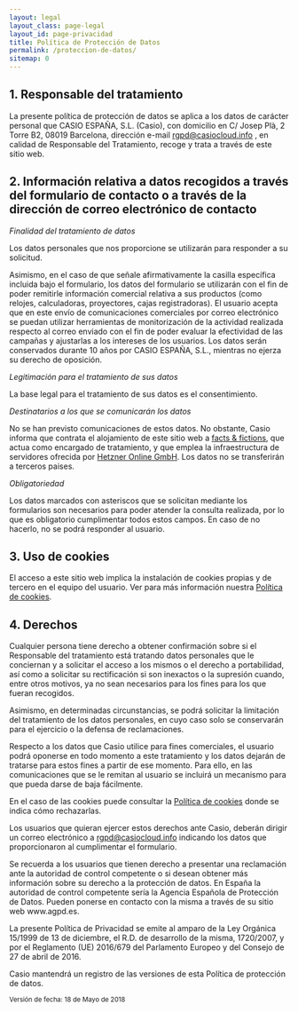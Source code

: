 ```yaml
---
layout: legal
layout_class: page-legal   
layout_id: page-privacidad   
title: Política de Protección de Datos
permalink: /proteccion-de-datos/
sitemap: 0
---
```

<h2>1. Responsable del tratamiento</h2>

<p>La presente política de protección de datos se aplica a los datos de carácter personal que CASIO ESPAÑA, S.L. (Casio), con domicilio en C/ Josep Plà, 2 Torre B2, 08019 Barcelona, dirección e-mail <a href="mailto:rgpd@casiocloud.info">rgpd@casiocloud.info</a> , en calidad de Responsable del Tratamiento, recoge y trata a través de este sitio web.</p>

<h2>2. Información relativa a datos recogidos a través del formulario de contacto o a través de la dirección de correo electrónico de contacto</h2>

<p><em>Finalidad del tratamiento de datos</em></p>

<p>Los datos personales que nos proporcione se utilizarán para responder a su solicitud.</p>

<p>Asimismo, en el caso de que señale afirmativamente la casilla específica incluida bajo el formulario, los datos del formulario se utilizarán con el fin de poder remitirle información comercial relativa a sus productos (como relojes, calculadoras, proyectores, cajas registradoras). El usuario acepta que en este envío de comunicaciones comerciales por correo electrónico se puedan utilizar herramientas de monitorización de la actividad realizada respecto al correo enviado con el fin de poder evaluar la efectividad de las campañas y ajustarlas a los intereses de los usuarios. Los datos serán conservados durante 10 años por CASIO ESPAÑA, S.L., mientras no ejerza su derecho de oposición.</p>

<p><em>Legitimación para el tratamiento de sus datos</em></p>

<p>La base legal para el tratamiento de sus datos es el consentimiento.</p>

<p><em>Destinatarios a los que se comunicarán los datos</em></p>

<p>No se han previsto comunicaciones de estos datos. No obstante, Casio informa que contrata el alojamiento de este sitio web a <a href="http://www.factsandfictions.net">facts &amp; fictions</a>, que actua como encargado de tratamiento, y que emplea la infraestructura de servidores ofrecida por <a href="https://www.hetzner.de">Hetzner Online GmbH</a>.  Los datos no se transferirán a terceros paises.</p>

<p><em>Obligatoriedad</em></p>
<p>Los datos marcados con asteriscos que se solicitan mediante los formularios son necesarios para poder atender la consulta realizada, por lo que es obligatorio cumplimentar todos estos campos. En caso de no hacerlo, no se podrá responder al usuario.</p>
<h2>3. Uso de cookies</h2>
<p>El acceso a este sitio web implica la instalación de cookies propias y de tercero en el equipo del usuario. Ver para más información nuestra <a href="{{ '/' | prepend: site.data.global.url }}politica-de-cookies">Política de cookies</a>.</p>
<h2>4. Derechos</h2>
<p>Cualquier persona tiene derecho a obtener confirmación sobre si el Responsable del tratamiento está tratando datos personales que le conciernan y a solicitar el acceso a los mismos o el derecho a portabilidad, así como a solicitar su rectificación si son inexactos o la supresión cuando, entre otros motivos, ya no sean necesarios para los fines para los que fueran recogidos.</p>
<p>Asimismo, en determinadas circunstancias, se podrá solicitar la limitación del tratamiento de los datos personales, en cuyo caso solo se conservarán para el ejercicio o la defensa de reclamaciones.</p>
<p>Respecto a los datos que Casio utilice para fines comerciales, el usuario podrá oponerse en todo momento a este tratamiento y los datos dejarán de tratarse para estos fines a partir de ese momento. Para ello, en las comunicaciones que se le remitan al usuario se incluirá un mecanismo para que pueda darse de baja fácilmente.</p>
<p>En el caso de las cookies puede consultar la <a href="{{ '/' | prepend: site.data.global.url }}politica-de-cookies">Política de cookies</a> donde se indica cómo rechazarlas.</p>
<p>Los usuarios que quieran ejercer estos derechos ante Casio, deberán dirigir un correo electrónico a <a href="mailto:rgpd@casiocloud.info">rgpd@casiocloud.info</a> indicando los datos que proporcionaron al cumplimentar el formulario.</p>
<p>Se recuerda a los usuarios que tienen derecho a presentar una reclamación ante la autoridad de control competente o si desean obtener más información sobre su derecho a la protección de datos. En España la autoridad de control competente sería la Agencia Española de Protección de Datos. Pueden ponerse en contacto con la misma a través de su sitio web www.agpd.es.</p>
<p>La presente Política de Privacidad se emite al amparo de la Ley Orgánica 15/1999 de 13 de diciembre, el R.D. de desarrollo de la misma, 1720/2007, y por el Reglamento (UE) 2016/679 del Parlamento Europeo y del Consejo de 27 de abril de 2016.</p>
<p>Casio mantendrá un registro de las versiones de esta Política de protección de datos.</p>
<p><small>Versión de fecha: 18 de Mayo de 2018</small></p>	  			
      